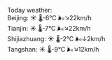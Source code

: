 Today weather:  
Beijing: ☀️   🌡️-6°C 🌬️↘22km/h  
Tianjin: ☀️   🌡️-7°C 🌬️↘22km/h  
Shijiazhuang: ☀️   🌡️-2°C 🌬️↓2km/h  
Tangshan: ☀️   🌡️-9°C 🌬️↘12km/h  
